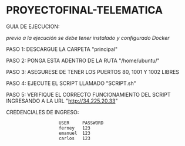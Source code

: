 # PROYECTOFINAL-TELEMATICA
GUIA DE EJECUCION:

*previo a la ejecución se debe tener instalado y configurado Docker*

PASO 1: DESCARGUE LA CARPETA "principal"

PASO 2: PONGA ESTA ADENTRO DE LA RUTA "/home/ubuntu/"

PASO 3: ASEGURESE DE TENER LOS PUERTOS 80, 1001 Y 1002 LIBRES 

PASO 4: EJECUTE EL SCRIPT LLAMADO "SCRIPT.sh"

PASO 5: VERIFIQUE EL CORRECTO FUNCIONAMIENTO DEL SCRIPT INGRESANDO A LA URL "http://34.225.20.33"

CREDENCIALES DE INGRESO:

                        USER     PASSWORD
                        ferney   123
                        emanuel  123
                        carlos   123
